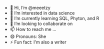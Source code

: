 - 👋 Hi, I’m @meeetzy
- 👀 I’m interested in data science
- 🌱 I’m currently learning SQL, Phyton, and R
- 💞️ I’m looking to collaborate on 
- 📫 How to reach me ...
- 😄 Pronouns: She
- ⚡ Fun fact: I'm also a writer

<!---
meeetzy/meeetzy is a ✨ special ✨ repository because its `README.md` (this file) appears on your GitHub profile.
You can click the Preview link to take a look at your changes.
--->
